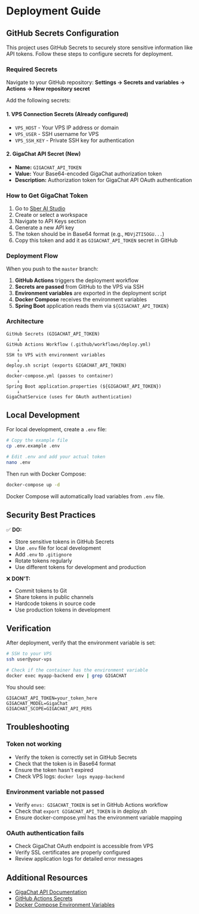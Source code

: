 # Deployment Guide

## GitHub Secrets Configuration

This project uses GitHub Secrets to securely store sensitive information like API tokens. Follow these steps to configure secrets for deployment.

### Required Secrets

Navigate to your GitHub repository: **Settings → Secrets and variables → Actions → New repository secret**

Add the following secrets:

#### 1. VPS Connection Secrets (Already configured)
- `VPS_HOST` - Your VPS IP address or domain
- `VPS_USER` - SSH username for VPS
- `VPS_SSH_KEY` - Private SSH key for authentication

#### 2. GigaChat API Secret (New)
- **Name:** `GIGACHAT_API_TOKEN`
- **Value:** Your Base64-encoded GigaChat authorization token
- **Description:** Authorization token for GigaChat API OAuth authentication

### How to Get GigaChat Token

1. Go to [Sber AI Studio](https://developers.sber.ru/studio/workspaces)
2. Create or select a workspace
3. Navigate to API Keys section
4. Generate a new API key
5. The token should be in Base64 format (e.g., `MDVjZTI5OGU...`)
6. Copy this token and add it as `GIGACHAT_API_TOKEN` secret in GitHub

### Deployment Flow

When you push to the `master` branch:

1. **GitHub Actions** triggers the deployment workflow
2. **Secrets are passed** from GitHub to the VPS via SSH
3. **Environment variables** are exported in the deployment script
4. **Docker Compose** receives the environment variables
5. **Spring Boot** application reads them via `${GIGACHAT_API_TOKEN}`

### Architecture

```
GitHub Secrets (GIGACHAT_API_TOKEN)
    ↓
GitHub Actions Workflow (.github/workflows/deploy.yml)
    ↓
SSH to VPS with environment variables
    ↓
deploy.sh script (exports GIGACHAT_API_TOKEN)
    ↓
docker-compose.yml (passes to container)
    ↓
Spring Boot application.properties (${GIGACHAT_API_TOKEN})
    ↓
GigaChatService (uses for OAuth authentication)
```

## Local Development

For local development, create a `.env` file:

```bash
# Copy the example file
cp .env.example .env

# Edit .env and add your actual token
nano .env
```

Then run with Docker Compose:

```bash
docker-compose up -d
```

Docker Compose will automatically load variables from `.env` file.

## Security Best Practices

✅ **DO:**
- Store sensitive tokens in GitHub Secrets
- Use `.env` file for local development
- Add `.env` to `.gitignore`
- Rotate tokens regularly
- Use different tokens for development and production

❌ **DON'T:**
- Commit tokens to Git
- Share tokens in public channels
- Hardcode tokens in source code
- Use production tokens in development

## Verification

After deployment, verify that the environment variable is set:

```bash
# SSH to your VPS
ssh user@your-vps

# Check if the container has the environment variable
docker exec myapp-backend env | grep GIGACHAT
```

You should see:
```
GIGACHAT_API_TOKEN=your_token_here
GIGACHAT_MODEL=GigaChat
GIGACHAT_SCOPE=GIGACHAT_API_PERS
```

## Troubleshooting

### Token not working
- Verify the token is correctly set in GitHub Secrets
- Check that the token is in Base64 format
- Ensure the token hasn't expired
- Check VPS logs: `docker logs myapp-backend`

### Environment variable not passed
- Verify `envs: GIGACHAT_TOKEN` is set in GitHub Actions workflow
- Check that `export GIGACHAT_API_TOKEN` is in deploy.sh
- Ensure docker-compose.yml has the environment variable mapping

### OAuth authentication fails
- Check GigaChat OAuth endpoint is accessible from VPS
- Verify SSL certificates are properly configured
- Review application logs for detailed error messages

## Additional Resources

- [GigaChat API Documentation](https://developers.sber.ru/docs/ru/gigachat/api/overview)
- [GitHub Actions Secrets](https://docs.github.com/en/actions/security-guides/encrypted-secrets)
- [Docker Compose Environment Variables](https://docs.docker.com/compose/environment-variables/)
